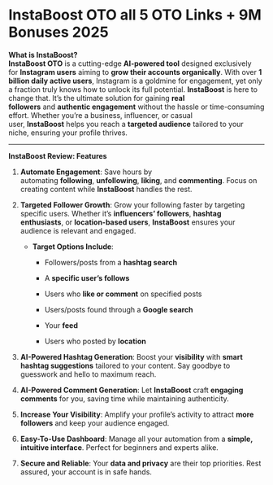 # InstaBoost OTO all 5 OTO Links + 9M Bonuses 2025
<p><strong>What is InstaBoost?</strong><br />
<strong>InstaBoost OTO</strong> is a cutting-edge <strong>AI-powered tool</strong> designed exclusively for <strong>Instagram users</strong> aiming to <strong>grow their accounts organically</strong>. With over <strong>1 billion daily active users</strong>, Instagram is a goldmine for engagement, yet only a fraction truly knows how to unlock its full potential. <strong>InstaBoost</strong> is here to change that. It’s the ultimate solution for gaining <strong>real followers</strong> and <strong>authentic engagement</strong> without the hassle or time-consuming effort. Whether you’re a business, influencer, or casual user, <strong>InstaBoost</strong> helps you reach a <strong>targeted audience</strong> tailored to your niche, ensuring your profile thrives.</p>
<hr />
<p><strong>InstaBoost Review: Features</strong></p>
<ol start="1">
	<li>
<p><strong>Automate Engagement</strong>: Save hours by automating <strong>following</strong>, <strong>unfollowing</strong>, <strong>liking</strong>, and <strong>commenting</strong>. Focus on creating content while <strong>InstaBoost</strong> handles the rest.</p>
</li>
	<li>
<p><strong>Targeted Follower Growth</strong>: Grow your following faster by targeting specific users. Whether it’s <strong>influencers’ followers</strong>, <strong>hashtag enthusiasts</strong>, or <strong>location-based users</strong>, <strong>InstaBoost</strong> ensures your audience is relevant and engaged.</p>
<ul>
	<li>
<p><strong>Target Options Include</strong>:</p>
<ul>
	<li>
<p>Followers/posts from a <strong>hashtag search</strong></p>
</li>
	<li>
<p>A <strong>specific user’s follows</strong></p>
</li>
	<li>
<p>Users who <strong>like or comment</strong> on specified posts</p>
</li>
	<li>
<p>Users/posts found through a <strong>Google search</strong></p>
</li>
	<li>
<p>Your <strong>feed</strong></p>
</li>
	<li>
<p>Users who posted by <strong>location</strong></p>
</li>
</ul>
</li>
</ul>
</li>
	<li>
<p><strong>AI-Powered Hashtag Generation</strong>: Boost your <strong>visibility</strong> with <strong>smart hashtag suggestions</strong> tailored to your content. Say goodbye to guesswork and hello to maximum reach.</p>
</li>
	<li>
<p><strong>AI-Powered Comment Generation</strong>: Let <strong>InstaBoost</strong> craft <strong>engaging comments</strong> for you, saving time while maintaining authenticity.</p>
</li>
	<li>
<p><strong>Increase Your Visibility</strong>: Amplify your profile’s activity to attract <strong>more followers</strong> and keep your audience engaged.</p>
</li>
	<li>
<p><strong>Easy-To-Use Dashboard</strong>: Manage all your automation from a <strong>simple, intuitive interface</strong>. Perfect for beginners and experts alike.</p>
</li>
	<li>
<p><strong>Secure and Reliable</strong>: Your <strong>data and privacy</strong> are their top priorities. Rest assured, your account is in safe hands.</p>
</li>
</ol>
